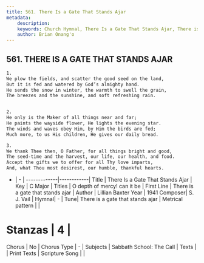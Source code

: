 ```yaml
---
title: 561. There Is a Gate That Stands Ajar
metadata:
    description: 
    keywords: Church Hymnal, There Is a Gate That Stands Ajar, There is a gate that stands ajar, O depth of mercy! can it be
    author: Brian Onang'o
---
```



## 561. THERE IS A GATE THAT STANDS AJAR

```txt
1.
We plow the fields, and scatter the good seed on the land,
But it is fed and watered by God’s almighty hand.
He sends the snow in winter, the warmth to swell the grain,
The breezes and the sunshine, and soft refreshing rain.


2.
He only is the Maker of all things near and far;
He paints the wayside flower, He lights the evening star.
The winds and waves obey Him, by Him the birds are fed;
Much more, to us His children, He gives our daily bread.

3.
We thank Thee then, O Father, for all things bright and good,
The seed-time and the harvest, our life, our health, and food.
Accept the gifts we to offer for all Thy love imparts,
And, what Thou most desirest, our humble, thankful hearts.
```

- |   -  |
-------------|------------|
Title | There Is a Gate That Stands Ajar |
Key | C Major |
Titles | O depth of mercy! can it be |
First Line | There is a gate that stands ajar |
Author | Lillian Baxter
Year | 1941
Composer| S. J. Vail |
Hymnal|  - |
Tune| There is a gate that stands ajar |
Metrical pattern | |
# Stanzas | 4 |
Chorus | No |
Chorus Type | - |
Subjects | Sabbath School: The Call |
Texts |  |
Print Texts | 
Scripture Song |  |
  
